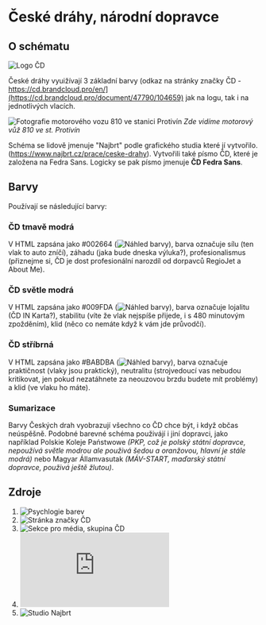 # České dráhy, národní dopravce
## O schématu

![Logo ČD](https://cd.brandcloud.pro/storage/10010/previews/1000x/acbf6d45f38701e280fbaa2bacdf9d63.webp)

České dráhy vyuižívají 3 základní barvy (odkaz na stránky značky ČD - https://cd.brandcloud.pro/en/](https://cd.brandcloud.pro/document/47790/104659) jak na logu, tak i na jednotlivých vlacích.

![Fotografie motorového vozu 810 ve stanici Protivín](https://www.vagonweb.cz/fotogalerie/foto/201202/810575-Protivin.jpg) *Zde vidíme motorový vůž 810 ve st. Protivín*

Schéma se lidově jmenuje "Najbrt" podle grafického studia které jí vytvořilo. (https://www.najbrt.cz/prace/ceske-drahy).
Vytvořili také písmo ČD, které je založena na Fedra Sans. Logicky se pak písmo jmenuje **ČD Fedra Sans**.

## Barvy

Používají se následující barvy:
### ČD tmavě modrá
V HTML zapsána jako #002664 (![Náhled barvy](https://placehold.co/40x15/002664/002664.png)), barva označuje sílu (ten vlak to auto zníčí), záhadu (jaka bude dneska výluka?), profesionalismus (přiznejme si, ČD je dost profesionální narozdíl od dorpavců RegioJet a About Me).
### ČD světle modrá
V HTML zapsána jako #009FDA (![Náhled barvy](https://placehold.co/40x15/009FDA/009FDA.png)), barva označuje lojalitu (ČD IN Karta?), stabilitu (víte že vlak nejspíše přijede, i s 480 minutovým zpožděním), klid (něco co nemáte když k vám jde průvodčí).
### ČD stříbrná
V HTML zapsána jako #BABDBA (![Náhled barvy](https://placehold.co/40x15/BABDBA/BABDBA.png)), barva označuje praktičnost (vlaky jsou praktický), neutralitu (strojvedoucí vas nebudou kritikovat, jen pokud nezatáhnete za neouzovou brzdu budete mít problémy) a klid (ve vlaku ho máte).

### Sumarizace
Barvy Českých drah vyobrazují všechno co ČD chce být, i když občas neúspěšně. Podobné barevné schéma použivájí i jiní dopravci, jako například Polskie Koleje Państwowe *(PKP, což je polský státní dopravce, nepoužívá světle modrou ale použivá šedou a oranžovou, hlavní je stále modrá)* nebo Magyar Államvasutak *(MÁV-START, maďarský státní dopravce, použivá ještě žlutou)*.

## Zdroje

1. ![Psychlogie barev](https://www.scienceofpeople.com/color-psychology/)
2. ![Stránka značky ČD](https://cd.brandcloud.pro/en/)
3. ![Sekce pro média, skupina ČD](https://www.ceskedrahy.cz/pro-media)
4. ![Fotogalerie vozů ČD stránky VagónWeb](https://www.vagonweb.cz/fotogalerie/CZ/index_CD.php)
5. ![Studio Najbrt](https://www.najbrt.cz/prace) 
